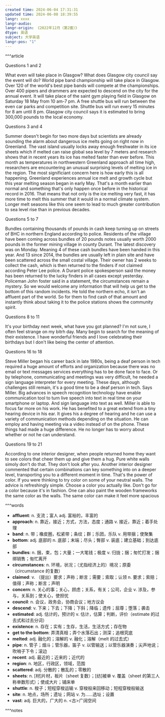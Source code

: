 ```yaml
---
created time: 2024-06-04 17:31:31
updated time: 2024-06-08 18:39:55
langr: xxxx
langr-audio: 
langr-origin: 《2022年12月（第2套）》
dtype: 英语
subject: 大学英语
langr-pos: "1"
---
```


^^^article

Questions 1 and 2

What even will take place in Glasgow?
What does Glasgow city council say the event will do?
World pipe band championship will take place in Glasgow. Over 120 of the world's best pipe bands will compete at the championships. Over 400 pipers and drammers are expected to descend on the city for the annual event. It will take place of the saint gym playing field in Glasgow on Saturday 18 May from 10 am-7 pm. A free shuttle bus will run between the even car parks and competition site. Shuttle bus will run every 15 minutes for 8 am until 8 pm. Glasgow city council says it is estimated to bring 300,000 pounds to the local economy.

Questions 3 and 4

Summer doesn't begin for two more days but scientists are already sounding the alarm about dangerous ice melts going on right now in Greenland. The vast island usually locks away enough freshwater in its ice sheets which if melted can raise global sea level by 7 meters and research shows that in recent years its ice has melted faster than ever before. This month as temperatures in northwestern Greenland approach all time high, researchers are encountering an unusual surprising levels of melting ice in the region. The most significiant concern here is how early this is all happening. Greenland experiences annual ice melt and growth cycle but this year melting season began in early May. That's a month earlier than normal and something that's only happen once before in the historical record in 2016. That means that not only is the ice melting very fast, it has more time to melt this summer that it would in a normal climate system. Longer melt seasons like this one seem to lead to much greater contribution to sea level rise than in previous decades.

Questions 5 to 7

Bundles containing thousands of pounds in cash keep turning up on streets of BHC in northern England according to police. Residents of the village have been coming across bundles of 20 pounds notes usually worth 2000 pounds in the former mining village in county Durant. The latest discovery was on Monday. Meaning 4 of these cash bundles have been handed in this year. And 13 since 2014, the bundles are usually left in plain site and have been scattered across the small costal village. Their owner has 2 weeks to collect the cash, which is then returned to the finders if not claimed according Peter Lee police. A Durant police spokesperson said the money has been returned to the lucky finders in all cases except yesterday. Policeman John foster said in a statement, the circumstances remain a mystery. So we would welcome any information that will help us get to the bottom of this random incidents. He told the northern echo, it isn't an affluent part of the world. So for them to find cash of that amount and instantly think about taking it to the police stations shows the community spirit.

Questions 8 to 11

It's your birthday next week, what have you got planned? I'm not sure, I often feel strange on my bitrh day. Many begin to search for the meaning of their existence. I have wonderful friends and I love celebrating their birthdays but I don't like being the center of attention.

Questions 16 to 18

Steve Miller began his career back in late 1980s, being a deaf person in tech required a huge amount of efforts and organization because there was no email or text messages services everything has to be done face to face. Or by telephone, communicating and meetings was very difficult, he needed a sign language interpreter for every meeting.
These days, although challenges still remain, it's a good time to be a deaf person in tech. Says Miller. Big advances in speech recognition technology have enable communication tool to turn live speech into text in real time on your smartphone or laptop. And sign language into text as well.
Miller is able to focus far more on his work. He has benefited to a great extend from a tiny hearing device in his ear. It gives his a degree of hearing and he can use a variety of communication methods depending on the situation. He can employ and having meeting via a video instead of on the phone. These things had made a huge difference. He no longer has to worry about whether or not he can understand.

Questions 19 to 21

According to one interior designer, when people returned home they want to see colors that cheer them up and give them a hug. Pure white walls simoly don't do that. They don't look after you. Another interior designer commented that certain combinations can key something into on a deeper level, transporting you to a different moment in time. That's the power of color. If you were thinking to try color on some of your neutral walls. The advice is refreshingly simple. Choose a color you actually like. Don't go for a color because it's in fashion. One can also paint the wooden frameworks the same color as the walls. The same color can make it feel more spacious 

^^^words
+ **affluent**: n. 支流；富人
adj. 富裕的，丰富的
+ **approach**: n. 靠近，接近；方式，方法，态度；通路
v. 接近，靠近；着手处理
+ **band**: n. 带；橡皮圈，松紧带；条纹；群；乐团，乐队
v. 用带捆；使聚集
+ **bottom**: adj. 底部的
n. 底部；末端；尽头；臀部
v. 装底；建立基础；到达底部
+ **bundles**: n. 捆，束，包；大量；一大笔钱；极度
v. 归拢；捆；匆忙打发；捆绑销售；匆忙离开
+ **circumstances**: n. 环境，状况；（尤指经济上的）境况；原委（circumstance 的复数）
+ **claimed**: v. （提出）要求；声称；断言；需要；索取；认领
n. 要求；索赔；值得；声称；断言；声明
+ **concern**: n. 关心的事；关心，顾虑；关系，有关；公司，企业
v. 涉及，参与，关系到；使关心，使担忧
+ **council**: n. 会议，政务会，协商会议；地方议会
+ **descend**: v. 下来；下去；下降；下斜；降临；遗传；屈尊；堕落；袭击
+ **estimated**: adj. 估计的，预计的
v. 估计，估算；判断，评价（estimate 的过去式和过去分词）
+ **existence**: n. 存在；实有；生存，生活，生活方式；存在物
+ **get to the bottom**: 弄清真相；弄个水落石出；测深；追根究底
+ **melted**: adj. 融化的；溶解的
v. 融化；溶解（melt 的过去式）
+ **pipe**: n. 管子；烟斗；管乐器，笛子
v. 以管输送；以管乐器演奏；尖声地说；吹哨子下令；滚边
+ **recent**: adj. 最近的；近来的；近代的
+ **region**: n. 地区，行政区，领域，范围
+ **scattered**: adj. 分散的；散乱的；零散的
+ **sheets**: n. [材]片材，板片（sheet 复数）；[纺]被单
v. 覆盖（sheet 的第三人称单数形式）；使成大片；铺床单
+ **shuttle**: n. 梭子；短程穿梭运输
v. 穿梭般来回移动；短程穿梭般输送
+ **site**: n. 地点，场所；遗址；网站
v. 为……选址；设置
+ **vast**: adj. 巨大的，广大的
n. <古>广阔空间

^^^notes

